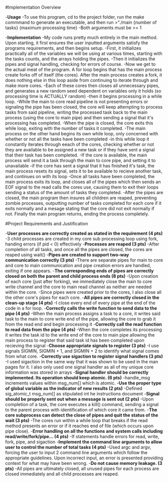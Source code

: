 #Implementation Overview

-**Usage**
    -To use this program, cd to the project folder, run the make commmand to generate an executable, and then run 
    >"./main {number of tasks} {maximum processing time}
    -Both arguments must be >= 1

-**Implementation**
    -My code runs pretty much entirely in the main method. Upon starting, it first ensures the user inputted arguments satisfy the programs requirements, and then begins setup.
    -First, it initializes practically all of the variables we will be using at various times, starting with the tasks counts, and the arrays holding the pipes.
    -Then it initializes the pipes and signal handling, checking for errors of course.
    -Now we get to the actual meat of the program. A for loop begins that has the main process create forks off of itself (the cores). After the main process creates a fork, it does nothing else in this loop aside from continuing to iterate through and make more cores. 
        -Each of these cores then closes all unnecessary pipes, and generates a new random seed dependent on variables only it holds (so processing time is ACTUALLY random)
        -then it begins processing in a while loop.
        -While the main to core read pipeline is not presenting errors or signaling the pipe has been closed, the core will keep attempting to process tasks from said pipeline, writing the processed task back to the main process (using the core to main pipe) and then sending a signal that it's processing has completed. 
        -When the pipe is closed, the core exits this while loop, exiting with the number of tasks it completed. 
    -The main process on the other hand begins its own while loop, only concerned with whether or not all the tasks have been completed
        -in this while loop it constantly iterates through eeach of the cores, checking whether or not they are available to be assigned a new task or if they have sent a signal that their task has been completed.
        -If the core is available, the main process will send it a task through the main to core pipe, and setting it to unavailable
        -if the core has sent a signal that it has finished it's task, the main process resets its signal, sets it to be available to recieve another task, and continues on with its loop
    -Once all tasks have been completed, the main process exits its loop, and closes all of the pipes which then sends an EOF signal to the read calls the cores use, causing them to exit their loops sending a status of the amount of tasks they completed. 
    -After the pipes are closed, the main program then insures all children are reaped, preventing zombie processes, outputting number of tasks completed for each core if it exits normally and a mesage stating that the core did not exit normally if not. Finally the main program returns, ending the process completely. 

#Project Requirements and Justification

-**User processes are correctly created as stated in the requirement (4 pts)**
    -3 child processes are created in my core sub processing loop using fork, handing errors (if pid < 0) effectively
-**Processes are reaped (3 pts)**
    -After completion of all tasks, and once all the pipes are closed, the cores are reaped using wait() 
-**Pipes are created to support two-way communication correctly (3 pts)**
    -There are separate pipes for main to core and core to main communication and pipe creation errors are handled, exiting if one appears. 
-**The corresponding ends of pipes are correctly closed on both the parent and child process ends (8 pts)**
    -Upon creation of each core (just after forking), we immediately close the main to core write channel and the core to main read channel as neither are needed within the core.
    -Since pipes were created prior to the cores, I also close all the other core's pipes for each core. 
-**All pipes are correctly closed in the clean-up stage (4 pts)**
    -I close every end of every pipe at the end of the code in a for loop. 
-**Correctly calls the write function to send data to the pipe (4 pts)**
    -When the main process assigns a task to a core, it writes said task to the main to core write end of the pipe, allowing the core to grab it from the read end and begin processing it 
-**Correctly call the read function to read data from the pipe (4 pts)**
    -When the core completes its processing it writes the task id to the write end of the core to main pipe allowing the main process to register that said task id has been completed upon recieving the signal 
-**Choose appropriate signals to register (3 pts)**
    -I use signals SIGMIN, SIGMIN + 1, and SIGMIN + 2 to identify what signal comes from what core.
-**Correctly use sigaction to register signal handlers  (3 pts)**
    -I used sigaction in the same way that it was shown to be used in the man pages for it. I also only used one signal handler as all of my unique core information was stored in arrays 
-**Signal handler should be correctly implemented. Its operation should keep atomic. (6 pts)**
    -handle_msg increments values within msg_num[] which is atomic.
-**Use the proper type of global variable as the indicator of new results (2 pts)**
    -Defined sig_atomic_t msg_num[] as stipulated int he instructions document
-**Signal should be properly sent out when a message is sent out (2 pts)**
    -Upon completion of a task, the core executes a kill() command, sending a signal to the parent process with identification of which core it came from.
-**The core subprocess can detect the close of pipes and quit the status of the wait (3 pts)**
    -The cores run within a while loop that breaks if the read method presents an error or if it reaches end of file (which occurs upon pipe close).
-**Error handling on all the functions and system calls including read/write/fork/pipe... (4 pts)**
    -If statements handle errors for read, write, fork, pipe, and sigaction
-**Implement the command line arguments to allow user to control the number of total tasks (4 pts)**
    -Used argc and argv, forcing the user to input 2 command line arguments which follow the appropriate guidelines. Upon incorrect input, an error is presented providing context for what may have been wrong. 
-**Do not cause memory leakage. (3 pts)**
    -All pipes are ultimately closed, all unused pipes for each process are closed immediately and all child processes are reaped. 